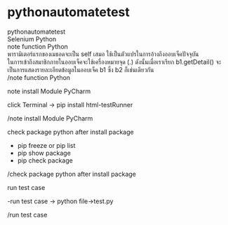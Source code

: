 # pythonautomatetest
pythonautomatetest <br>
Selenium Python <br>
<span>note function Python</span> <br>
พารามิเตอร์แรกของเมธอดจะเป็น self เสมอ ใช้เป็นตัวแปรในการอ้างถึงออบเจ็คปัจจุบัน <br>
ในการเข้าถึงสมาชิกภายในออบเจ็คจะใช้เครื่องหมายจุด (.) ดังนั้นเมื่อเราเรียก b1.getDetail() จะเป็นการแสดงรายละเอียดข้อมูลในออบเจ็ค b1 ซึ่ง b2 ก็เช่นเดียวกัน <br>
<span>/note function Python</span> <br>

<span>note install Module PyCharm</span> <br>

click Terminal -> pip install html-testRunner <br>

<span>/note install Module PyCharm</span> <br>

<span>check package python after install package</span> <br>

- pip freeze or pip list <br>
- pip show package <br>
- pip check package <br>

<span>/check package python after install package</span> <br>

<span>run test case</span> <br>

-run test case -> python file->test.py <br>

<span>/run test case</span> <br>







